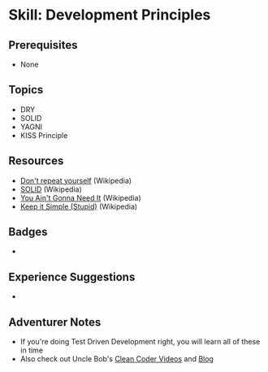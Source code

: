 # Skill: Development Principles

## Prerequisites
  * None

## Topics
  * DRY
  * SOLID
  * YAGNI
  * KISS Principle

## Resources
  * [Don't repeat yourself](https://en.wikipedia.org/wiki/Don%27t_repeat_yourself) (Wikipedia)
  * [SOLID](https://en.wikipedia.org/wiki/SOLID_(object-oriented_design)) (Wikipedia)
  * [You Ain't Gonna Need It](https://en.wikipedia.org/wiki/You_aren%27t_gonna_need_it) (Wikipedia)
  * [Keep it Simple (Stupid)](https://en.wikipedia.org/wiki/KISS_principle) (Wikipedia)

## Badges
  * 

## Experience Suggestions
  *  

## Adventurer Notes
  * If you're doing Test Driven Development right, you will learn all of these in time
  * Also check out Uncle Bob's [Clean Coder Videos](https://cleancoders.com/) and [Blog](https://blog.cleancoders.com/)